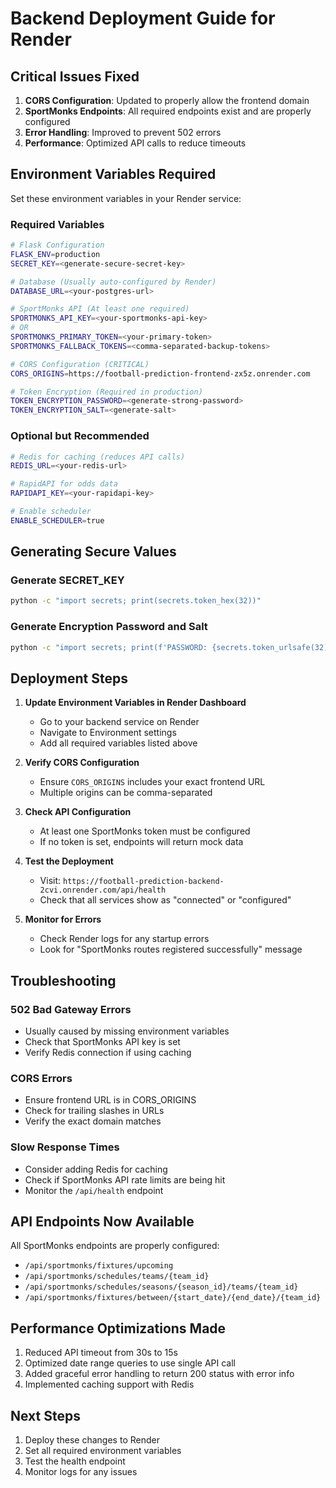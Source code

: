# Backend Deployment Guide for Render

## Critical Issues Fixed

1. **CORS Configuration**: Updated to properly allow the frontend domain
2. **SportMonks Endpoints**: All required endpoints exist and are properly configured
3. **Error Handling**: Improved to prevent 502 errors
4. **Performance**: Optimized API calls to reduce timeouts

## Environment Variables Required

Set these environment variables in your Render service:

### Required Variables

```bash
# Flask Configuration
FLASK_ENV=production
SECRET_KEY=<generate-secure-secret-key>

# Database (Usually auto-configured by Render)
DATABASE_URL=<your-postgres-url>

# SportMonks API (At least one required)
SPORTMONKS_API_KEY=<your-sportmonks-api-key>
# OR
SPORTMONKS_PRIMARY_TOKEN=<your-primary-token>
SPORTMONKS_FALLBACK_TOKENS=<comma-separated-backup-tokens>

# CORS Configuration (CRITICAL)
CORS_ORIGINS=https://football-prediction-frontend-zx5z.onrender.com

# Token Encryption (Required in production)
TOKEN_ENCRYPTION_PASSWORD=<generate-strong-password>
TOKEN_ENCRYPTION_SALT=<generate-salt>
```

### Optional but Recommended

```bash
# Redis for caching (reduces API calls)
REDIS_URL=<your-redis-url>

# RapidAPI for odds data
RAPIDAPI_KEY=<your-rapidapi-key>

# Enable scheduler
ENABLE_SCHEDULER=true
```

## Generating Secure Values

### Generate SECRET_KEY
```bash
python -c "import secrets; print(secrets.token_hex(32))"
```

### Generate Encryption Password and Salt
```bash
python -c "import secrets; print(f'PASSWORD: {secrets.token_urlsafe(32)}\nSALT: {secrets.token_urlsafe(32)}')"
```

## Deployment Steps

1. **Update Environment Variables in Render Dashboard**
   - Go to your backend service on Render
   - Navigate to Environment settings
   - Add all required variables listed above

2. **Verify CORS Configuration**
   - Ensure `CORS_ORIGINS` includes your exact frontend URL
   - Multiple origins can be comma-separated

3. **Check API Configuration**
   - At least one SportMonks token must be configured
   - If no token is set, endpoints will return mock data

4. **Test the Deployment**
   - Visit: `https://football-prediction-backend-2cvi.onrender.com/api/health`
   - Check that all services show as "connected" or "configured"

5. **Monitor for Errors**
   - Check Render logs for any startup errors
   - Look for "SportMonks routes registered successfully" message

## Troubleshooting

### 502 Bad Gateway Errors
- Usually caused by missing environment variables
- Check that SportMonks API key is set
- Verify Redis connection if using caching

### CORS Errors
- Ensure frontend URL is in CORS_ORIGINS
- Check for trailing slashes in URLs
- Verify the exact domain matches

### Slow Response Times
- Consider adding Redis for caching
- Check if SportMonks API rate limits are being hit
- Monitor the `/api/health` endpoint

## API Endpoints Now Available

All SportMonks endpoints are properly configured:
- `/api/sportmonks/fixtures/upcoming`
- `/api/sportmonks/schedules/teams/{team_id}`
- `/api/sportmonks/schedules/seasons/{season_id}/teams/{team_id}`
- `/api/sportmonks/fixtures/between/{start_date}/{end_date}/{team_id}`

## Performance Optimizations Made

1. Reduced API timeout from 30s to 15s
2. Optimized date range queries to use single API call
3. Added graceful error handling to return 200 status with error info
4. Implemented caching support with Redis

## Next Steps

1. Deploy these changes to Render
2. Set all required environment variables
3. Test the health endpoint
4. Monitor logs for any issues